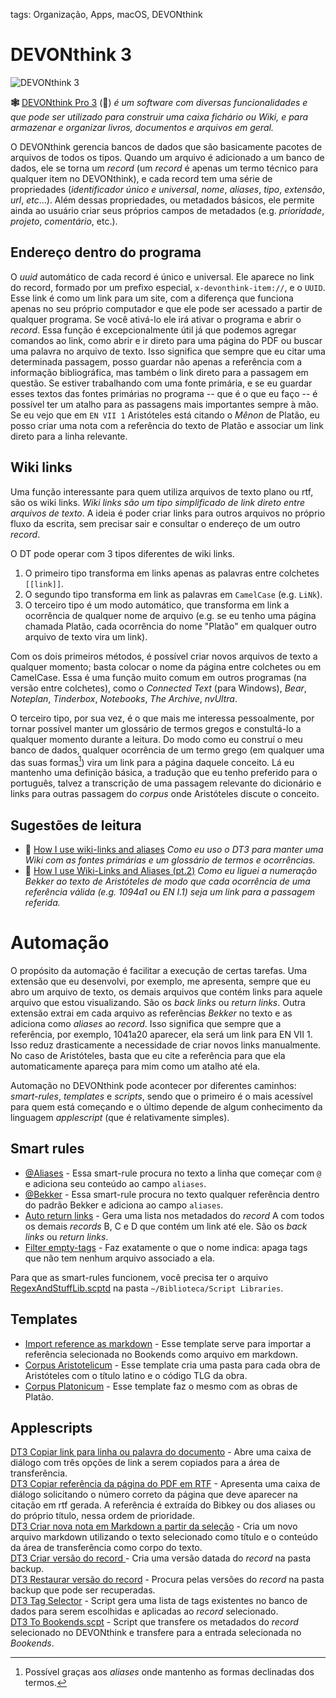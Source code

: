tags: Organização, Apps, macOS, DEVONthink

# DEVONthink 3  
  
  
![DEVONthink 3](/Imagens/dt.png)  

**🕸️** [DEVONthink Pro 3](https://www.devontechnologies.com/apps/devonthink/new) () *é um software com diversas funcionalidades e que pode ser utilizado para construir uma caixa fichário ou Wiki, e para armazenar e organizar livros, documentos e arquivos em geral.*  

O DEVONthink gerencia bancos de dados que são basicamente pacotes de arquivos de todos os tipos. Quando um arquivo é adicionado a um banco de dados, ele se torna um *record* (um *record* é apenas um termo técnico para qualquer item no DEVONthink), e cada record tem uma série de propriedades (*identificador único e universal*, *nome*, *aliases*, *tipo*, *extensão*, *url*, *etc*…). Além dessas propriedades, ou metadados básicos, ele permite ainda ao usuário criar seus próprios campos de metadados (e.g. *prioridade*, *projeto*, *comentário*, etc.). 

## Endereço dentro do programa

O *uuid* automático de cada record é único e universal. Ele aparece no link do record, formado por um prefixo especial, `x-devonthink-item://`, e o `UUID`. Esse link é como um link para um site, com a diferença que funciona apenas no seu próprio computador e que ele pode ser acessado a partir de qualquer programa. Se você ativá-lo ele irá ativar o programa e abrir o *record*. Essa função é excepcionalmente útil já que podemos agregar comandos ao link, como abrir e ir direto para uma página do PDF ou buscar uma palavra no arquivo de texto. Isso significa que sempre que eu citar uma determinada passagem, posso guardar não apenas a referência com a informação bibliográfica, mas também o link direto para a passagem em questão. Se estiver trabalhando com uma fonte primária, e se eu guardar esses textos das fontes primárias no programa -- que é o que eu faço -- é possível ter um atalho para as passagens mais importantes sempre à mão. Se eu vejo que em `EN VII 1` Aristóteles está citando o *Mênon* de Platão, eu posso criar uma nota com a referência do texto de Platão e associar um link direto para a linha relevante.

## Wiki links

Uma função interessante para quem utiliza arquivos de texto plano ou rtf, são os wiki links. *Wiki links são um tipo simplificado de link direto entre arquivos de texto*. A ideia é poder criar links para outros arquivos no próprio fluxo da escrita, sem precisar sair e consultar o endereço de um outro *record*. 

O DT pode operar com 3 tipos diferentes de wiki links. 

1. O primeiro tipo transforma em links apenas as palavras entre colchetes `[[link]]`. 
2. O segundo tipo transforma em link as palavras em `CamelCase` (e.g. `LiNk`). 
3. O terceiro tipo é um modo automático, que transforma em link a ocorrência de qualquer nome de arquivo (e.g. se eu tenho uma página chamada Platão, cada ocorrência do nome "Platão" em qualquer outro arquivo de texto vira um link). 

Com os dois primeiros métodos, é possível criar novos arquivos de texto a qualquer momento; basta colocar o nome da página entre colchetes ou em CamelCase. Essa é uma função muito comum em outros programas (na versão entre colchetes), como o *Connected Text* (para Windows), *Bear*, *Noteplan*, *Tinderbox*, *Notebooks*, *The Archive*, *nvUltra*. 

O terceiro tipo, por sua vez, é o que mais me interessa pessoalmente, por tornar possível manter um glossário de termos gregos e constultá-lo a qualquer momento durante a leitura. Do modo como eu construí o meu banco de dados, qualquer ocorrência de um termo grego (em qualquer uma das suas formas[^3]) vira um link para a página daquele conceito. Lá eu mantenho uma definição básica, a tradução que eu tenho preferido para o português, talvez a transcrição de uma passagem relevante do dicionário e links para outras passagem do *corpus* onde Aristóteles discute o conceito.

## Sugestões de leitura


* 📃 [How I use wiki-links and aliases](https://discourse.devontechnologies.com/t/how-i-use-wiki-links-and-aliases/47846) *Como eu uso o DT3 para manter uma Wiki com as fontes primárias e um glossário de termos e ocorrências.*  
* 📃 [How I use Wiki-Links and Aliases (pt.2)](https://discourse.devontechnologies.com/t/how-i-use-wiki-links-and-aliases-pt-2/47873) *Como eu liguei a numeração Bekker ao texto de Aristóteles de modo que cada ocorrência de uma referência válida (e.g. 1094a1 ou EN I.1) seja um link para a passagem referida.*  
  
# Automação

O propósito da automação é facilitar a execução de certas tarefas. Uma extensão que eu desenvolvi, por exemplo, me apresenta, sempre que eu abro um arquivo de texto, os demais arquivos que contém links para aquele arquivo que estou visualizando. São os *back links* ou *return links*. Outra extensão extrai em cada arquivo as referências *Bekker* no texto e as adiciona como *aliases* ao *record*. Isso significa que sempre que a referência, por exemplo, 1041a20 aparecer, ela será um link para EN VII 1. Isso reduz drasticamente a necessidade de criar novos links manualmente. No caso de Aristóteles, basta que eu cite a referência para que ela automaticamente apareça para mim como um atalho até ela. 

Automação no DEVONthink pode acontecer por diferentes caminhos: *smart-rules*, *templates* e *scripts*, sendo que o primeiro é o mais acessível para quem está começando e o último depende de algum conhecimento da linguagem *applescript* (que é relativamente simples).

## Smart rules

* [@Aliases](https://www.dropbox.com/s/v8o452g9ro5c81l/%40Aliases.dtSmartRule?dl=0) - Essa smart-rule procura no texto a linha que começar com `@` e adiciona seu conteúdo ao campo `aliases`.
* [@Bekker](https://www.dropbox.com/s/12as9gtww2xzz3z/%40Bekker.dtSmartRule?dl=0) - Essa smart-rule procura no texto qualquer referência dentro do padrão Bekker e adiciona ao campo `aliases`.
* [Auto return links](https://www.dropbox.com/s/4hlbyu54y1benbs/Return%20Links.dtSmartRule?dl=0) - Gera uma lista nos metadados do *record* A com todos os demais *records* B, C e D que contém um link até ele. São os *back links* ou *return links*.   
* [Filter empty-tags](https://www.dropbox.com/s/4q55onsy5k63291/Filter%20empty%20tags.dtSmartRule?dl=0) - Faz exatamente o que o nome indica: apaga tags que não tem nenhum arquivo associado a ela.  

Para que as smart-rules funcionem, você precisa ter o arquivo [RegexAndStuffLib.scptd](https://www.dropbox.com/sh/e1vrw5g272ibr35/AABi_JcnBoGxV5u81sV8RtNJa?dl=) na pasta `~/Biblioteca/Script Libraries`.

## Templates
* [Import reference as markdown](https://www.dropbox.com/sh/cuxn62rqv9ryvul/AAAzeRErIpxnxIngdEi5ivKra?dl=0) - Esse template serve para importar a referência selecionada no Bookends como arquivo em markdown.  
* [Corpus Aristotelicum](https://www.dropbox.com/sh/apr8yk4ltqgmpaq/AAC9FJkMtXjaVoAH7vSgViHQa?dl=0) - Esse template cria uma pasta para cada obra de Aristóteles com o título latino e o código TLG da obra.  
* [Corpus Platonicum](https://www.dropbox.com/sh/qyyd2ci6sgeysez/AADXH8DK87TISN8cisA7kAqea?dl=0) - Esse template faz o mesmo com as obras de Platão.

## Applescripts
  
[DT3 Copiar link para linha ou palavra do documento](dt3-link) - Abre uma caixa de diálogo com três opções de link a serem copiados para a área de transferência.  
[DT3 Copiar referência da página do PDF em RTF](dt3-link-pag-rtf) - Apresenta uma caixa de diálogo solicitando o número correto da página que deve aparecer na citação em rtf gerada. A referência é extraída do Bibkey ou dos aliases ou do próprio título, nessa ordem de prioridade.  
[DT3 Criar nova nota em Markdown a partir da seleção](dt3-new-md) - Cria um novo arquivo markdown utilizando o texto selecionado como título e o conteúdo da área de transferência como corpo do texto.    
[DT3 Criar versão do record ](dt3-versão) - Cria uma versão datada do *record* na pasta backup.  
[DT3 Restaurar versão do record](dt3-restaurar) - Procura pelas versões do *record* na pasta backup que pode ser recuperadas.  
[DT3 Tag Selector](dt3-tag-selector) - Script gera uma lista de tags existentes no banco de dados para serem escolhidas e aplicadas ao *record* selecionado.  
[DT3 To Bookends.scpt](https://www.dropbox.com/s/7oq8fmzpb1rigb8/To%20Bookends.scpt?dl=0) - Script que   transfere os metadados do *record* selecionado no DEVONthink e transfere para a entrada selecionada no *Bookends*.
  
[^1]: *Record* é o termo técnico para qualquer item dentro de um banco de dados do DEVONthink.
[^2]: Você pode facilmente adaptar o script para extrair a numeração utilizada na edição de referência do seu autor. No caso da numeração *Bekker*, o padrão é `\d*[a|b]\d\d`. Para entender o significado dessa expressão, veja a página sobre [RegEx](regex). 
[^3]: Possível graças aos *aliases* onde mantenho as formas declinadas dos termos. 